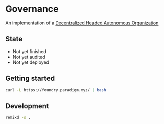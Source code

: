 # Governance

An implementation of a [Decentralized Headed Autonomous Organization](https://github.com/brumewallet/rfcs/blob/main/onchain/GOVERNANCE.md)

## State
- Not yet finished
- Not yet audited
- Not yet deployed

## Getting started

```bash
curl -L https://foundry.paradigm.xyz/ ​| bash
```

## Development

```bash
remixd -s .
```